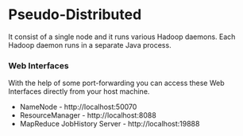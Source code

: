 # Pseudo-Distributed

It consist of a single node and it runs various Hadoop daemons. Each Hadoop daemon runs in a separate Java process. 

### Web Interfaces

With the help of some port-forwarding you can access these Web Interfaces directly from your host machine.

* NameNode - http://localhost:50070
* ResourceManager - http://localhost:8088
* MapReduce JobHistory Server - http://localhost:19888
